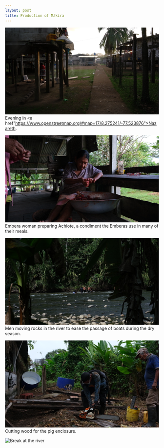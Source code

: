 ```yaml
---
layout: post
title: Production of Mákĩra
---
```

![Nazareth](images/nazareth.png)
Evening in <a href"https://www.openstreetmap.org/#map=17/8.275241/-77.523876">Nazareth</a>.


![Achiote](images/achiote.png)
Embera woman preparing Achiote, a condiment the Emberas use in many of their meals.


![rocks](images/rocks.png)
Men moving rocks in the river to ease the passage of boats during the dry season.


![wood](images/wood.png)
Cutting wood for the pig enclosure.


![Break at the river](images/IMG_0451.JPG)